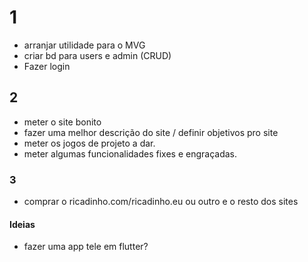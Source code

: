 # 1

- arranjar utilidade para o MVG
- criar bd para users e admin (CRUD)
- Fazer login

## 2

- meter o site bonito
- fazer uma melhor descrição do site / definir objetivos pro site
- meter os jogos de projeto a dar.
- meter algumas funcionalidades fixes e engraçadas.

### 3

- comprar o ricadinho.com/ricadinho.eu ou outro e o resto dos sites

#### Ideias

- fazer uma app tele em flutter?







